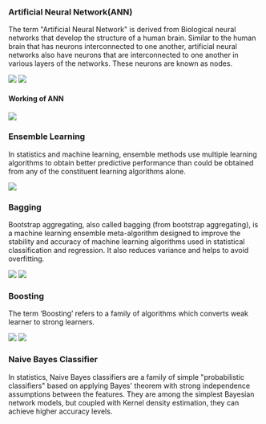 <h3>Artificial Neural Network(ANN)</h3>

The term "Artificial Neural Network" is derived from Biological neural networks that develop the structure of a human brain. Similar to the human brain that has neurons interconnected to one another, artificial neural networks also have neurons that are interconnected to one another in various layers of the networks. These neurons are known as nodes.

<img src='https://static.javatpoint.com/tutorial/artificial-neural-network/images/artificial-neural-network2.png'>

<img src='https://static.javatpoint.com/tutorial/artificial-neural-network/images/artificial-neural-network4.png'>

<h4>Working of ANN</h4>

<img src='https://static.javatpoint.com/tutorial/artificial-neural-network/images/artificial-neural-network6.png'>

<h3>Ensemble Learning</h3>

In statistics and machine learning, ensemble methods use multiple learning algorithms to obtain better predictive performance than could be obtained from any of the constituent learning algorithms alone.

<img src='https://miro.medium.com/max/1282/1*mRkymNb1AkcN-4Af4myHpQ.png'>

<h3>Bagging</h3>

Bootstrap aggregating, also called bagging (from bootstrap aggregating), is a machine learning ensemble meta-algorithm designed to improve the stability and accuracy of machine learning algorithms used in statistical classification and regression. It also reduces variance and helps to avoid overfitting.

<img src='https://miro.medium.com/max/1156/1*4uA23E47rv82m_myCkp6wQ.png'>

<img src='https://static.packt-cdn.com/products/9781788830577/graphics/ae3f74fc-6b16-4c24-8eb6-f90562052078.png'>

<h3>Boosting</h3>

The term ‘Boosting’ refers to a family of algorithms which converts weak learner to strong learners.

<img src='https://cdn.educba.com/academy/wp-content/uploads/2019/11/bagging-and-boosting.png'>

<img src='https://quantdare.com/wp-content/uploads/2016/04/bb3-800x307.png'>

<h3>Naive Bayes Classifier</h3>

In statistics, Naive Bayes classifiers are a family of simple "probabilistic classifiers" based on applying Bayes' theorem with strong independence assumptions between the features. They are among the simplest Bayesian network models, but coupled with Kernel density estimation, they can achieve higher accuracy levels.
